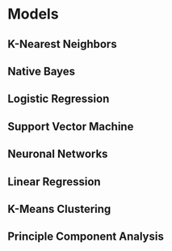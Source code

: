 # Models

## K-Nearest Neighbors

## Native Bayes

## Logistic Regression

## Support Vector Machine

## Neuronal Networks

## Linear Regression

## K-Means Clustering

## Principle Component Analysis
